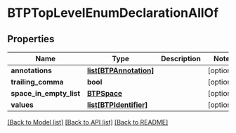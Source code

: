 # BTPTopLevelEnumDeclarationAllOf

## Properties
Name | Type | Description | Notes
------------ | ------------- | ------------- | -------------
**annotations** | [**list[BTPAnnotation]**](BTPAnnotation.md) |  | [optional] 
**trailing_comma** | **bool** |  | [optional] 
**space_in_empty_list** | [**BTPSpace**](BTPSpace.md) |  | [optional] 
**values** | [**list[BTPIdentifier]**](BTPIdentifier.md) |  | [optional] 

[[Back to Model list]](../README.md#documentation-for-models) [[Back to API list]](../README.md#documentation-for-api-endpoints) [[Back to README]](../README.md)


